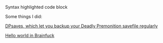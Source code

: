 Syntax highlighted code block


Some things I did:

[DPsaves, which let you backup your Deadly Premonition savefile regularly](https://github.com/kwdrt/DPsaves)

[Hello world in Brainfuck](https://github.com/kwdrt/HelloWorldBF)
